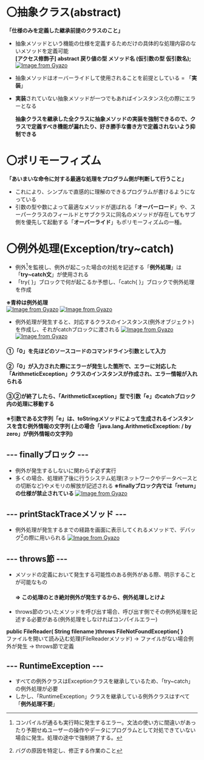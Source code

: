 # 〇抽象クラス(abstract)
**「仕様のみを定義した継承前提のクラスのこと」**
- 抽象メソッドという機能の仕様を定義するためだけの具体的な処理内容のないメソッドを定義可能\
  **[アクセス修飾子] abstract 戻り値の型 メソッド名 (仮引数の型 仮引数名);**
  [![Image from Gyazo](https://i.gyazo.com/b07ea1b1b45074938a16e62bb7120462.png)](https://gyazo.com/b07ea1b1b45074938a16e62bb7120462)
- 抽象メソッドはオーバーライドして使用されることを前提としている = 「**実装**」
- **実装**されていない抽象メソッドが一つでもあればインスタンス化の際にエラーとなる

  **抽象クラスを継承した全クラスに抽象メソッドの実装を強制できるので、クラスで定義すべき機能が漏れたり、好き勝手な書き方で定義されないよう抑制できる**

# 〇ポリモーフィズム
**「あいまいな命令に対する最適な処理をプログラム側が判断して行うこと」**
- これにより、シンプルで直感的に理解のできるプログラムが書けるようになっている
- 引数の型や数によって最適なメソッドが選ばれる「**オーバーロード**」や、スーパークラスのフィールドとサブクラスに同名のメソッドが存在してもサブ側を優先して起動する「**オーバーライド**」もポリモーフィズムの一種。

# 〇例外処理(Exception/try~catch)
- 例外[^1]を監視し、例外が起こった場合の対処を記述する「**例外処理**」は「**try~catch文**」が使用される
- 「try{ }」ブロックで何が起こるか予想し、「catch{ }」ブロックで例外処理を作成

**※青枠は例外処理**\
[![Image from Gyazo](https://i.gyazo.com/6b100a43b7792a059455c0970446a845.png)](https://gyazo.com/6b100a43b7792a059455c0970446a845)
[![Image from Gyazo](https://i.gyazo.com/589bb93a11f139c9bffb39622c2b817d.png)](https://gyazo.com/589bb93a11f139c9bffb39622c2b817d)

- 例外処理が発生すると、対応するクラスのインスタンス(例外オブジェクト)を作成し、それがcatchブロックに渡される
  [![Image from Gyazo](https://i.gyazo.com/8b4066506179e5830db9fcad9008ea86.png)](https://gyazo.com/8b4066506179e5830db9fcad9008ea86)
  [![Image from Gyazo](https://i.gyazo.com/f53759aec48fcaa8638385c4ca648b49.png)](https://gyazo.com/f53759aec48fcaa8638385c4ca648b49)

#### ①「0」を先ほどのソースコードのコマンドライン引数として入力
#### ②「0」が入力された際にエラーが発生した箇所で、エラーに対応した「ArithmeticException」クラスのインスタンスが作成され、エラー情報が入れられる
#### ③②が終了したら、「ArithmeticException」型で引数「e」のcatchブロック内の処理に移動する
**※引数である文字列「e」は、toStringメソッドによって生成されるインスタンスを含む例外情報の文字列
(上の場合「java.lang.ArithmeticException: / by zero」が例外情報の文字列)**
  [^1]:コンパイルが通るも実行時に発生するエラー。文法の使い方に間違いがあったり予期せぬユーザーの操作やデータにプログラムとして対処できていない場合に発生。処理の途中で強制終了する。
## --- finallyブロック ---
- 例外が発生するしないに関わらず必ず実行
- 多くの場合、処理終了後に行うシステム処理(ネットワークやデータベースとの切断など)やメモリの解放が記述される
  **※finallyブロック内では「return」の仕様が禁止されている**
[![Image from Gyazo](https://i.gyazo.com/4a14c468fad2d9370f2bdb037903aeec.png)](https://gyazo.com/4a14c468fad2d9370f2bdb037903aeec)

## --- printStackTraceメソッド ---
- 例外処理が発生するまでの経路を画面に表示してくれるメソッドで、デバッグ[^2]の際に用いられる
  [![Image from Gyazo](https://i.gyazo.com/c39874fe26f6a6a2351524f495c2172f.png)](https://gyazo.com/c39874fe26f6a6a2351524f495c2172f)

## --- throws節 ---
- メソッドの定義において発生する可能性のある例外がある際、明示することが可能なもの
  #### ⇒ この処理のとき絶対例外が発生するから、例外処理しとけよ
- throws節のついたメソッドを呼び出す場合、呼び出す側でその例外処理を記述する必要がある(例外処理をしなければコンパイルエラー)

**public FileReader( String filename )throws FileNotFoundException{ }**\
ファイルを開いて読み込む処理(FileReaderメソッド) → ファイルがない場合例外が発生 → throws節で定義

## --- RuntimeException ---
- すべての例外クラスはExceptionクラスを継承しているため、「try~catch」の例外処理が必要
- しかし、「RuntimeException」クラスを継承している例外クラスはすべて「**例外処理不要**」
[^2]:バグの原因を特定し、修正する作業のこと
